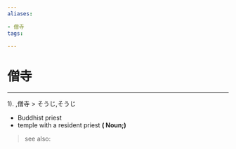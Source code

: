 ```yaml
---
aliases:
    
- 僧寺
tags:
    
---
```


# 僧寺
---
1).
,僧寺 > そうじ,そうじ

- Buddhist priest
- temple with a resident priest
**( Noun;)**
> see also: 
            